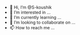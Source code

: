 - 👋 Hi, I’m @S-koushik
- 👀 I’m interested in ...
- 🌱 I’m currently learning ...
- 💞️ I’m looking to collaborate on ...
- 📫 How to reach me ...

<!---
S-koushik/S-koushik is a ✨ special ✨ repository because its `README.md` (this file) appears on your GitHub profile.
You can click the Preview link to take a look at your changes.
--->

